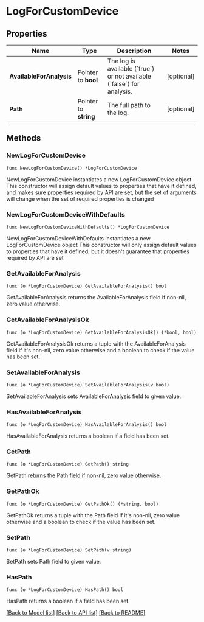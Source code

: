 # LogForCustomDevice

## Properties

Name | Type | Description | Notes
------------ | ------------- | ------------- | -------------
**AvailableForAnalysis** | Pointer to **bool** | The log is available (&#x60;true&#x60;) or not available (&#x60;false&#x60;) for analysis. | [optional] 
**Path** | Pointer to **string** | The full path to the log. | [optional] 

## Methods

### NewLogForCustomDevice

`func NewLogForCustomDevice() *LogForCustomDevice`

NewLogForCustomDevice instantiates a new LogForCustomDevice object
This constructor will assign default values to properties that have it defined,
and makes sure properties required by API are set, but the set of arguments
will change when the set of required properties is changed

### NewLogForCustomDeviceWithDefaults

`func NewLogForCustomDeviceWithDefaults() *LogForCustomDevice`

NewLogForCustomDeviceWithDefaults instantiates a new LogForCustomDevice object
This constructor will only assign default values to properties that have it defined,
but it doesn't guarantee that properties required by API are set

### GetAvailableForAnalysis

`func (o *LogForCustomDevice) GetAvailableForAnalysis() bool`

GetAvailableForAnalysis returns the AvailableForAnalysis field if non-nil, zero value otherwise.

### GetAvailableForAnalysisOk

`func (o *LogForCustomDevice) GetAvailableForAnalysisOk() (*bool, bool)`

GetAvailableForAnalysisOk returns a tuple with the AvailableForAnalysis field if it's non-nil, zero value otherwise
and a boolean to check if the value has been set.

### SetAvailableForAnalysis

`func (o *LogForCustomDevice) SetAvailableForAnalysis(v bool)`

SetAvailableForAnalysis sets AvailableForAnalysis field to given value.

### HasAvailableForAnalysis

`func (o *LogForCustomDevice) HasAvailableForAnalysis() bool`

HasAvailableForAnalysis returns a boolean if a field has been set.

### GetPath

`func (o *LogForCustomDevice) GetPath() string`

GetPath returns the Path field if non-nil, zero value otherwise.

### GetPathOk

`func (o *LogForCustomDevice) GetPathOk() (*string, bool)`

GetPathOk returns a tuple with the Path field if it's non-nil, zero value otherwise
and a boolean to check if the value has been set.

### SetPath

`func (o *LogForCustomDevice) SetPath(v string)`

SetPath sets Path field to given value.

### HasPath

`func (o *LogForCustomDevice) HasPath() bool`

HasPath returns a boolean if a field has been set.


[[Back to Model list]](../README.md#documentation-for-models) [[Back to API list]](../README.md#documentation-for-api-endpoints) [[Back to README]](../README.md)


